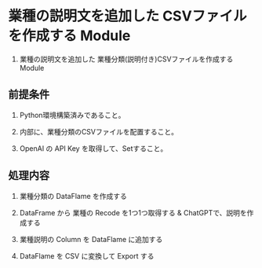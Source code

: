 # 業種の説明文を追加した CSVファイルを作成する Module

1. 業種の説明文を追加した 業種分類(説明付き)CSVファイルを作成する Module

## 前提条件

1. Python環境構築済みであること。

2. 内部に、業種分類のCSVファイルを配置すること。

3. OpenAI の API Key を取得して、Setすること。

## 処理内容

1. 業種分類の DataFlame を作成する

2. DataFrame から 業種の Recode を1つ1つ取得する & ChatGPTで、説明を作成する

3. 業種説明の Column を DataFlame に追加する

4. DataFlame を CSV に変換して Export する
